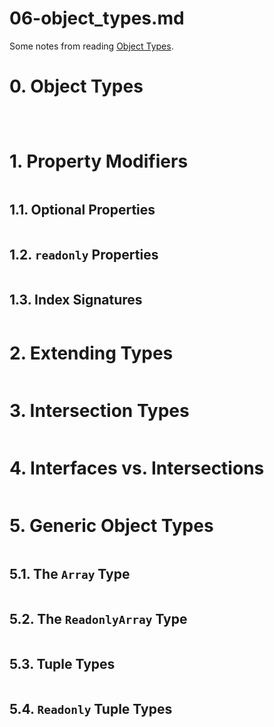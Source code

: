 
# 06-object_types.md

Some notes from reading
[Object Types](https://www.typescriptlang.org/docs/handbook/2/objects.html).

# 0. Object Types

```javascript
```


```javascript
```


```javascript
```


# 1. Property Modifiers

```javascript
```

## 1.1. Optional Properties

```javascript
```

## 1.2. `readonly` Properties

```javascript
```

## 1.3. Index Signatures

```javascript
```


# 2. Extending Types

```javascript
```


# 3. Intersection Types

```javascript
```


# 4. Interfaces vs. Intersections

```javascript
```


# 5. Generic Object Types

```javascript
```

## 5.1. The `Array` Type

```javascript
```


## 5.2. The `ReadonlyArray` Type

```javascript
```


## 5.3. Tuple Types

```javascript
```


## 5.4. `Readonly` Tuple Types

```javascript
```


